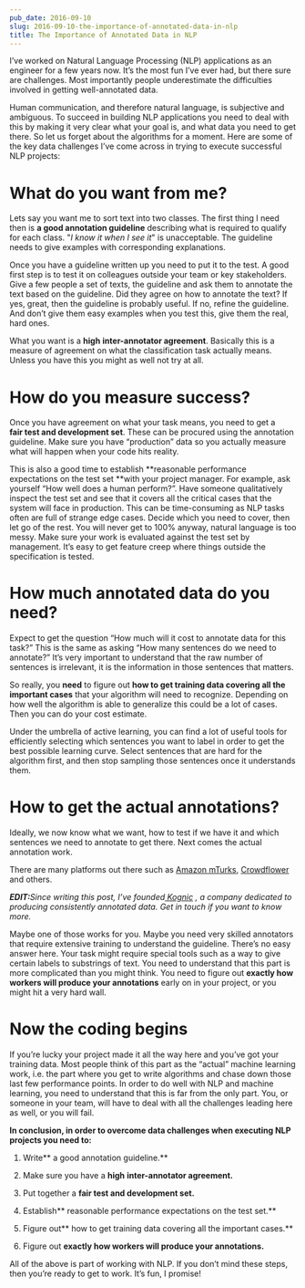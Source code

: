 ```yaml
---
pub_date: 2016-09-10
slug: 2016-09-10-the-importance-of-annotated-data-in-nlp
title: The Importance of Annotated Data in NLP
---
```

I’ve worked on Natural Language Processing (NLP) applications as an engineer for a few years now. It’s the most fun I’ve ever had, but there sure are challenges. Most importantly people underestimate the difficulties involved in getting well-annotated data.

Human communication, and therefore natural language, is subjective and ambiguous. To succeed in building NLP applications you need to deal with this by making it very clear what your goal is, and what data you need to get there. So let us forget about the algorithms for a moment. Here are some of the key data challenges I’ve come across in trying to execute successful NLP projects:

# What do you want from me?

Lets say you want me to sort text into two classes. The first thing I need then is **a good annotation guideline**
describing what is required to qualify for each class. "_I know it when I see it_" is unacceptable. The guideline
needs to give examples with corresponding explanations.

Once you have a guideline written up you need to put it to the test. A good first step is to test it on colleagues
outside your team or key stakeholders. Give a few people a set of texts, the guideline and ask them to annotate the text
based on the guideline. Did they agree on how to annotate the text? If yes, great, then the guideline is probably
useful. If no, refine the guideline. And don’t give them easy examples when you test this, give them the real, hard
ones.

What you want is a **high**  **inter-annotator agreement**. Basically this is a measure of agreement on what the
classification task actually means. Unless you have this you might as well not try at all.

# How do you measure success?

Once you have agreement on what your task means, you need to get a   
**fair test and development set**. These can be procured using the annotation guideline. Make sure you have “production”
data so you actually measure what will happen when your code hits reality.

This is also a good time to establish **reasonable performance expectations on the test set  **with your project
manager. For example, ask yourself “How well does a human perform?”. Have someone qualitatively inspect the test set and
see that it covers all the critical cases that the system will face in production. This can be time-consuming as NLP
tasks often are full of strange edge cases. Decide which you need to cover, then let go of the rest. You will never get
to 100% anyway, natural language is too messy. Make sure your work is evaluated against the test set by management. It’s
easy to get feature creep where things outside the specification is tested.

# How much annotated data do you need?

Expect to get the question “How much will it cost to annotate data for this task?” This is the same as asking “How many
sentences do we need to annotate?” It’s very important to understand that the raw number of sentences is irrelevant, it
is the information in those sentences that matters.

So really, you **need** to figure out **how to get training data covering all the important cases**  that your
algorithm will need to recognize. Depending on how well the algorithm is able to generalize this could be a lot of
cases. Then you can do your cost estimate.

Under the umbrella of active learning, you can find a lot of useful tools for efficiently selecting which sentences you
want to label in order to get the best possible learning curve. Select sentences that are hard for the algorithm first,
and then stop sampling those sentences once it understands them.

# How to get the actual annotations?

Ideally, we now know what we want, how to test if we have it and which sentences we need to annotate to get there. Next
comes the actual annotation work.

There are many platforms out there such
as [Amazon mTurks](https://www.mturk.com/mturk/welcome), [Crowdflower](http://crowdflower.com/) and others.

**_EDIT:_**_Since writing this post, I’ve founded_[ _Kognic_](https://www.kognic.com/) _, a company dedicated to
producing consistently annotated data. Get in touch if you want to know more._

Maybe one of those works for you. Maybe you need very skilled annotators that require extensive training to understand
the guideline. There’s no easy answer here. Your task might require special tools such as a way to give certain labels
to substrings of text. You need to understand that this part is more complicated than you might think. You need to
figure out **exactly how workers will produce your annotations**  early on in your project, or you might hit a very hard
wall.

# Now the coding begins

If you’re lucky your project made it all the way here and you’ve got your training data. Most people think of this part
as the “actual” machine learning work, i.e. the part where you get to write algorithms and chase down those last few
performance points. In order to do well with NLP and machine learning, you need to understand that this is far from the
only part. You, or someone in your team, will have to deal with all the challenges leading here as well, or you will
fail.

**In conclusion, in order to overcome data challenges when executing NLP projects you need to:**

1. Write**  a good annotation guideline.**

2. Make sure you have a **high**  **inter-annotator agreement.**

3. Put together a **fair test and development set.**

4. Establish**  reasonable performance expectations on the test set.**

5. Figure out**  how to get training data covering all the important cases.**

6. Figure out **exactly how workers will produce your annotations.**

All of the above is part of working with NLP. If you don’t mind these steps, then you’re ready to get to work. It’s fun,
I promise!